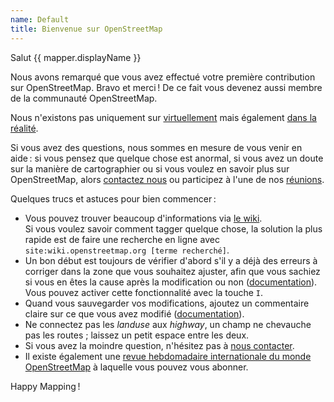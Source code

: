 ```yaml
---
name: Default
title: Bienvenue sur OpenStreetMap
---
```


Salut {{ mapper.displayName }}

Nous avons remarqué que vous avez effectué votre première contribution sur OpenStreetMap. Bravo et merci ! De ce fait vous devenez aussi membre de la communauté OpenStreetMap.

Nous n'existons pas uniquement sur [virtuellement](https://openstreetmap.be/) mais également [dans la réalité](https://openstreetmap.be/fr/category/event.html).

Si vous avez des questions, nous sommes en mesure de vous venir en aide : si vous pensez que quelque chose est anormal, si vous avez un doute sur la manière de cartographier ou si vous voulez en savoir plus sur OpenStreetMap, alors [contactez nous](https://openstreetmap.be/fr/contact.html) ou participez à l'une de nos [réunions](https://openstreetmap.be/fr/category/event.html).

Quelques trucs et astuces pour bien commencer :

* Vous pouvez trouver beaucoup d'informations via [le wiki](https://wiki.openstreetmap.org/wiki/FR:Page_principale).  
Si vous voulez savoir comment tagger quelque chose, la solution la plus rapide est de faire une recherche en ligne avec `site:wiki.openstreetmap.org [terme recherché]`.
* Un bon début est toujours de vérifier d'abord s'il y a déjà des erreurs à corriger dans la zone que vous souhaitez ajuster, afin que vous sachiez si vous en êtes la cause après la modification ou non ([documentation](https://learnosm.org/en/hot-tips/issues/#warnings-from-id-(issues))). Vous pouvez activer cette fonctionnalité avec la touche `I`.
* Quand vous sauvegarder vos modifications, ajoutez un commentaire claire sur ce que vous avez modifié ([documentation](https://wiki.openstreetmap.org/wiki/FR:Bons_commentaires_de_groupe_de_modifications)).
* Ne connectez pas les _landuse_ aux _highway_, un champ ne chevauche pas les routes ; laissez un petit espace entre les deux.
* Si vous avez la moindre question, n'hésitez pas à [nous contacter](https://openstreetmap.be/fr/contact.html).
* Il existe également une [revue hebdomadaire internationale du monde OpenStreetMap](https://weeklyosm.eu/) à laquelle vous pouvez vous abonner.

Happy Mapping !
